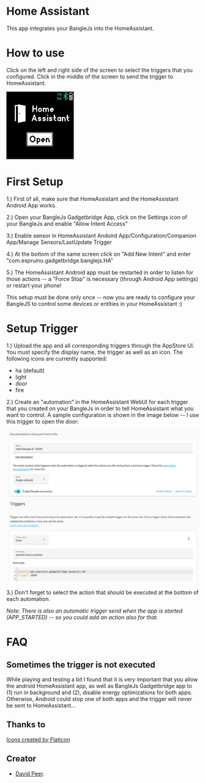 # Home Assistant
This app integrates your BangleJs into the HomeAssistant.

# How to use
Click on the left and right side of the screen to select the triggers that you
configured. Click in the middle of the screen to send the trigger to HomeAssistant.

![](screenshot.png)

# First Setup
1.) First of all, make sure that HomeAssistant and the HomeAssistant Android App works.

2.) Open your BangleJs Gadgetbridge App, click on the Settings icon of your BangleJs and enable "Allow Intent Access"

3.) Enable sensor in HomeAssistant Andoird App/Configuration/Companion App/Manage Sensors/LastUpdate Trigger

4.) At the bottom of the same screen click on "Add New Intent" and enter "com.espruino.gadgetbridge.banglejs.HA"

5.) The HomeAssistant Android app must be restarted in order to listen for those actions
 -- a "Force Stop" is necessary (through Android App settings) or restart your phone!

This setup must be done only once -- now you are ready to configure your BangleJS to
control some devices or entities in your HomeAssistant :)

# Setup Trigger
1.) Upload the app and all corresponding triggers through the AppStore UI. You must specify
the display name, the trigger as well as an icon.
The following icons are currently supported:
- ha (default)
- light
- door
- fire


2.) Create an "automation" in the HomeAssistant WebUI for each trigger that you created on your BangleJs in order to tell HomeAssistant what you want to control. A sample configuration is shown in the image below -- I use this trigger to open the door:

![](ha_automation.png)

3.) Don't forget to select the action that should be executed at the bottom of each automation.

*Note: There is also an automatic trigger send when the app is started (APP_STARTED) -- so you could
add an action also for that.*

# FAQ

## Sometimes the trigger is not executed
While playing and testing a bit I found that it is very important that you allow the android HomeAssistant app, as well as BangleJs Gadgetbridge app to (1) run in background and (2), disable energy optimizations for both apps.
Otherwise, Android could stop one of both apps and the trigger will never be sent to HomeAssistant...

## Thanks to
<a href="https://www.flaticon.com/free-icons/" title="Icons">Icons created by Flaticon</a>

## Creator
- [David Peer](https://github.com/peerdavid).
